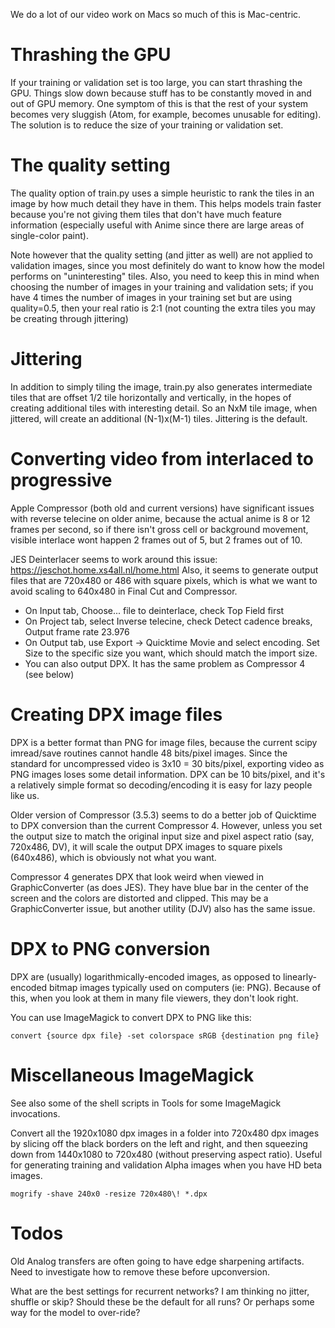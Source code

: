 We do a lot of our video work on Macs so much of this is Mac-centric.

# Thrashing the GPU

If your training or validation set is too large, you can start thrashing the GPU. Things slow down because
stuff has to be constantly moved in and out of GPU memory. One symptom of this is that the rest of your
system becomes very sluggish (Atom, for example, becomes unusable for editing). The solution is to reduce
the size of your training or validation set.

# The quality setting

The quality option of train.py uses a simple heuristic to rank the tiles in an image by how much detail
they have in them. This helps models train faster because you're not giving them tiles that don't have
much feature information (especially useful with Anime since there are large areas of single-color paint).

Note however that the quality setting (and jitter as well) are not applied to validation images, since
you most definitely do want to know how the model performs on "uninteresting" tiles. Also, you need to
keep this in mind when choosing the number of images in your training and validation sets; if you have
4 times the number of images in your training set but are using quality=0.5, then your real ratio is
2:1 (not counting the extra tiles you may be creating through jittering)

# Jittering

In addition to simply tiling the image, train.py also generates intermediate tiles that are offset
1/2 tile horizontally and vertically, in the hopes of creating additional tiles with interesting
detail. So an NxM tile image, when jittered, will create an additional (N-1)x(M-1) tiles. Jittering
is the default.

# Converting video from interlaced to progressive

Apple Compressor (both old and current versions) have significant issues with reverse telecine on older anime,
because the actual anime is 8 or 12 frames per second, so if there isn't gross cell or background movement,
visible interlace wont happen 2 frames out of 5, but 2 frames out of 10.

JES Deinterlacer seems to work around this issue: https://jeschot.home.xs4all.nl/home.html Also, it seems to generate
output files that are 720x480 or 486 with square pixels, which is what we want to avoid scaling to 640x480 in
Final Cut and Compressor.

- On Input tab, Choose... file to deinterlace, check Top Field first
- On Project tab, select Inverse telecine, check Detect cadence breaks, Output frame rate 23.976
- On Output tab, use Export -> Quicktime Movie and select encoding. Set Size to the specific
size you want, which should match the import size.
- You can also output DPX. It has the same problem as Compressor 4 (see below)

# Creating DPX image files

DPX is a better format than PNG for image files, because the current scipy imread/save routines cannot handle 48 bits/pixel images. Since the standard for uncompressed video is 3x10 = 30 bits/pixel, exporting video as PNG images loses some detail information. DPX can be 10 bits/pixel, and it's a relatively simple format so decoding/encoding it is easy for lazy people like us.

Older version of Compressor (3.5.3) seems to do a better job of Quicktime to DPX conversion than the current Compressor 4.
However, unless you set the output size to match the original input size and pixel aspect ratio (say, 720x486, DV),
it will scale the output DPX images to square pixels (640x486), which is obviously not what you want.

Compressor 4 generates DPX that look weird when viewed in GraphicConverter (as does JES). They have blue bar in the center of the screen and the colors are distorted and clipped. This may be a GraphicConverter issue, but another utility (DJV) also has the same issue.

# DPX to PNG conversion

DPX are (usually) logarithmically-encoded images, as opposed to linearly-encoded bitmap images typically used on computers (ie: PNG). Because of this, when you look at them in many file viewers, they don't look right.

You can use ImageMagick to convert DPX to PNG like this:

```convert {source dpx file} -set colorspace sRGB {destination png file}```

# Miscellaneous ImageMagick

See also some of the shell scripts in Tools for some ImageMagick invocations.

Convert all the 1920x1080 dpx images in a folder into 720x480 dpx images by slicing off the black borders on the left
and right, and then squeezing down from 1440x1080 to 720x480 (without preserving aspect ratio).
Useful for generating training and validation Alpha images when you have HD beta images.

```mogrify -shave 240x0 -resize 720x480\! *.dpx```

# Todos

Old Analog transfers are often going to have edge sharpening artifacts. Need to investigate how to remove these before
upconversion.

What are the best settings for recurrent networks? I am thinking no jitter, shuffle or skip? Should these be the default
for all runs? Or perhaps some way for the model to over-ride?
